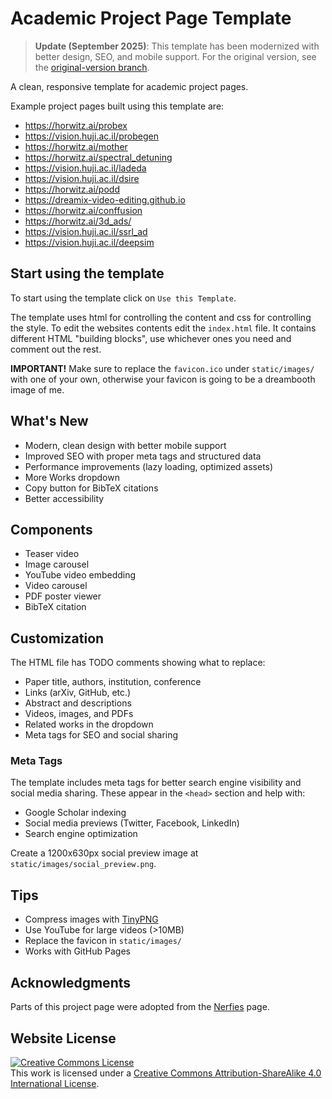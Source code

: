# Academic Project Page Template


> **Update (September 2025)**: This template has been modernized with better design, SEO, and mobile support. For the original version, see the [original-version branch](https://github.com/eliahuhorwitz/Academic-project-page-template/tree/original-version).

A clean, responsive template for academic project pages.



Example project pages built using this template are:
- https://horwitz.ai/probex
- https://vision.huji.ac.il/probegen
- https://horwitz.ai/mother
- https://horwitz.ai/spectral_detuning
- https://vision.huji.ac.il/ladeda
- https://vision.huji.ac.il/dsire
- https://horwitz.ai/podd
- https://dreamix-video-editing.github.io
- https://horwitz.ai/conffusion
- https://horwitz.ai/3d_ads/
- https://vision.huji.ac.il/ssrl_ad
- https://vision.huji.ac.il/deepsim



## Start using the template
To start using the template click on `Use this Template`.

The template uses html for controlling the content and css for controlling the style. 
To edit the websites contents edit the `index.html` file. It contains different HTML "building blocks", use whichever ones you need and comment out the rest.  

**IMPORTANT!** Make sure to replace the `favicon.ico` under `static/images/` with one of your own, otherwise your favicon is going to be a dreambooth image of me.

## What's New

- Modern, clean design with better mobile support
- Improved SEO with proper meta tags and structured data
- Performance improvements (lazy loading, optimized assets)
- More Works dropdown
- Copy button for BibTeX citations
- Better accessibility

## Components

- Teaser video
- Image carousel
- YouTube video embedding
- Video carousel
- PDF poster viewer
- BibTeX citation

## Customization

The HTML file has TODO comments showing what to replace:

- Paper title, authors, institution, conference
- Links (arXiv, GitHub, etc.)
- Abstract and descriptions  
- Videos, images, and PDFs
- Related works in the dropdown
- Meta tags for SEO and social sharing

### Meta Tags
The template includes meta tags for better search engine visibility and social media sharing. These appear in the `<head>` section and help with:
- Google Scholar indexing
- Social media previews (Twitter, Facebook, LinkedIn)
- Search engine optimization

Create a 1200x630px social preview image at `static/images/social_preview.png`.

## Tips

- Compress images with [TinyPNG](https://tinypng.com)
- Use YouTube for large videos (>10MB)  
- Replace the favicon in `static/images/`
- Works with GitHub Pages

## Acknowledgments
Parts of this project page were adopted from the [Nerfies](https://nerfies.github.io/) page.

## Website License
<a rel="license" href="http://creativecommons.org/licenses/by-sa/4.0/"><img alt="Creative Commons License" style="border-width:0" src="https://i.creativecommons.org/l/by-sa/4.0/88x31.png" /></a><br />This work is licensed under a <a rel="license" href="http://creativecommons.org/licenses/by-sa/4.0/">Creative Commons Attribution-ShareAlike 4.0 International License</a>.
